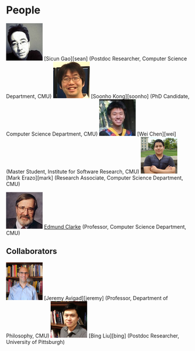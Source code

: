People
============

<img src="images/seangao.jpg" style="width: 100px;">
[Sicun Gao][sean]
(Postdoc Researcher, Computer Science Department, CMU)

<img src="images/soonhokong.jpg" style="width: 100px;">
[Soonho Kong][soonho]
(PhD Candidate, Computer Science Department, CMU)

<img src="images/wei.jpg" style="width: 100px;">
[Wei Chen][wei]
(Master Student, Institute for Software Research, CMU)

<img src="images/mark.jpg" style="width: 100px;">
[Mark Erazo][mark]
(Research Associate, Computer Science Department, CMU)

<img src="images/ed.jpg" style="width: 100px;"> [Edmund Clarke][emc]
(Professor, Computer Science Department, CMU)

[sean]:   http://www.cs.cmu.edu/~sicung
[soonho]: http://www.cs.cmu.edu/~soonhok
[wei]:    http://andrew.cmu.edu/~weichen1
[mark]:   http://www.cs.cmu.edu/directory/mark-erazo
[emc]:    http://www.cs.cmu.edu/~emc


Collaborators
--------------

<img src="images/jeremy.jpg" style="width: 100px;">
[Jeremy Avigad][jeremy]
(Professor, Department of Philosophy, CMU)

<img src="images/bing.jpg" style="width: 100px;">
[Bing Liu][bing]
(Postdoc Researcher, University of Pittsburgh)

[jeremy]: http://www.andrew.cmu.edu/~avigad
[bing]: http://www.cs.cmu.edu/~liubing
